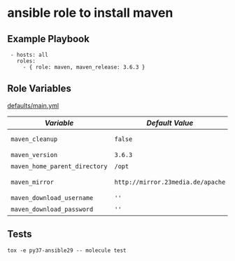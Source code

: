 # ansible role to install maven




## Example Playbook

```
 - hosts: all
   roles:
     - { role: maven, maven_release: 3.6.3 }
```

## Role Variables

[defaults/main.yml](defaults/main.yml)

|*Variable*  | *Default Value* | *Description* |
| --- | --- | --- |
| `maven_cleanup` | `false` | clean temporary directory after installation  |
| `maven_version` | `3.6.3` | Version number|
| `maven_home_parent_directory` | `/opt` | MAVEN_HOME parent directory |
| `maven_mirror` | `http://mirror.23media.de/apache` | default mirror (see https://maven.apache.org/download.cgi) |
| `maven_download_username` | `''` |see ansible [get_url](http://docs.ansible.com/ansible/latest/get_url_module.html) url_username option|
| `maven_download_password` | `''` |see ansible [get_url](http://docs.ansible.com/ansible/latest/get_url_module.html) url_password option|


## Tests

```
tox -e py37-ansible29 -- molecule test
```
